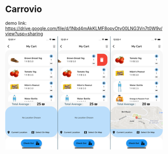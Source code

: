 # Carrovio
demo link: https://drive.google.com/file/d/1Nbd4mAkKLMF8opvOty00LNG3Vn7t0W9v/view?usp=sharing
![Alt text](/Cart.png?raw=true "Optional Title")

